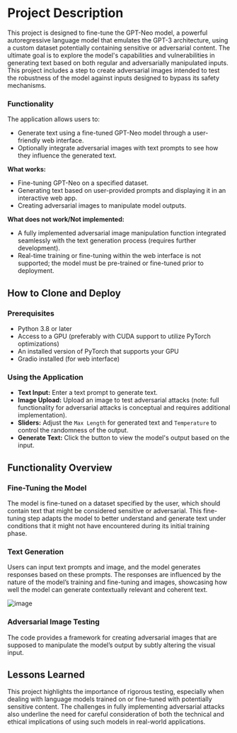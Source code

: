 
# Project Description

This project is designed to fine-tune the GPT-Neo model, a powerful autoregressive language model that emulates the GPT-3 architecture, using a custom dataset potentially containing sensitive or adversarial content. The ultimate goal is to explore the model's capabilities and vulnerabilities in generating text based on both regular and adversarially manipulated inputs. This project includes a step to create adversarial images intended to test the robustness of the model against inputs designed to bypass its safety mechanisms.

### Functionality

The application allows users to:
- Generate text using a fine-tuned GPT-Neo model through a user-friendly web interface.
- Optionally integrate adversarial images with text prompts to see how they influence the generated text.

**What works:**
- Fine-tuning GPT-Neo on a specified dataset.
- Generating text based on user-provided prompts and displaying it in an interactive web app.
- Creating adversarial images to manipulate model outputs.

**What does not work/Not implemented:**
- A fully implemented adversarial image manipulation function integrated seamlessly with the text generation process (requires further development).
- Real-time training or fine-tuning within the web interface is not supported; the model must be pre-trained or fine-tuned prior to deployment.

## How to Clone and Deploy

### Prerequisites
- Python 3.8 or later
- Access to a GPU (preferably with CUDA support to utilize PyTorch optimizations)
- An installed version of PyTorch that supports your GPU
- Gradio installed (for web interface)

### Using the Application

- **Text Input:** Enter a text prompt to generate text.
- **Image Upload:** Upload an image to test adversarial attacks (note: full functionality for adversarial attacks is conceptual and requires additional implementation).
- **Sliders:** Adjust the `Max Length` for generated text and `Temperature` to control the randomness of the output.
- **Generate Text:** Click the button to view the model's output based on the input.

## Functionality Overview

### Fine-Tuning the Model

The model is fine-tuned on a dataset specified by the user, which should contain text that might be considered sensitive or adversarial. This fine-tuning step adapts the model to better understand and generate text under conditions that it might not have encountered during its initial training phase.

### Text Generation

Users can input text prompts and image, and the model generates responses based on these prompts. The responses are influenced by the nature of the model’s training and fine-tuning and images, showcasing how well the model can generate contextually relevant and coherent text.

![image](https://github.com/arshiakm/llm/assets/108753082/4db51bf8-9d50-45b6-8bf3-a212d5e54861)


### Adversarial Image Testing

The code provides a  framework for creating adversarial images that are supposed to manipulate the model’s output by subtly altering the visual input.

## Lessons Learned

This project highlights the importance of rigorous testing, especially when dealing with language models trained on or fine-tuned with potentially sensitive content. The challenges in fully implementing adversarial attacks also underline the need for careful consideration of both the technical and ethical implications of using such models in real-world applications.
